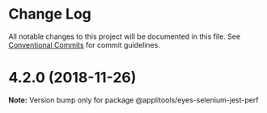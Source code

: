 # Change Log

All notable changes to this project will be documented in this file.
See [Conventional Commits](https://conventionalcommits.org) for commit guidelines.

# 4.2.0 (2018-11-26)

**Note:** Version bump only for package @applitools/eyes-selenium-jest-perf
